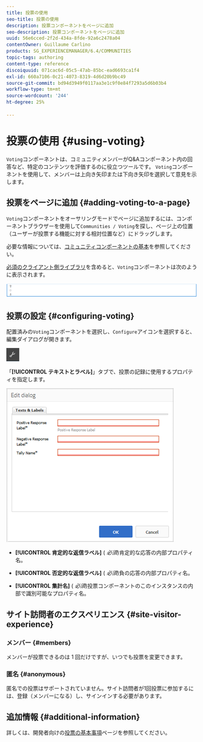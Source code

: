 ```yaml
---
title: 投票の使用
seo-title: 投票の使用
description: 投票コンポーネントをページに追加
seo-description: 投票コンポーネントをページに追加
uuid: 56e6cced-2f2d-434a-8fde-92a6c2478a04
contentOwner: Guillaume Carlino
products: SG_EXPERIENCEMANAGER/6.4/COMMUNITIES
topic-tags: authoring
content-type: reference
discoiquuid: 071cac6d-05c5-47ab-85bc-ead6693ca1f4
exl-id: 660a7106-0c21-4073-8319-4d6d20b9bc49
source-git-commit: bd94d3949f0117aa3e1c9f0e84f7293a5d6b03b4
workflow-type: tm+mt
source-wordcount: '244'
ht-degree: 25%

---
```


# 投票の使用 {#using-voting}

`Voting`コンポーネントは、コミュニティメンバーがQ&amp;Aコンポーネント内の回答など、特定のコンテンツを評価するのに役立つツールです。 `Voting`コンポーネントを使用して、メンバーは上向き矢印または下向き矢印を選択して意見を示します。

## 投票をページに追加 {#adding-voting-to-a-page}

`Voting`コンポーネントをオーサリングモードでページに追加するには、コンポーネントブラウザーを使用して`Communities / Voting`を探し、ページ上の位置（ユーザーが投票する機能に対する相対位置など）にドラッグします。

必要な情報については、[コミュニティコンポーネントの基本](basics.md)を参照してください。

[必須のクライアント側ライブラリ](essentials-voting.md#essentials-for-client-side)を含めると、`Voting`コンポーネントは次のように表示されます。

![chlimage_1-307](assets/chlimage_1-307.png)

## 投票の設定 {#configuring-voting}

配置済みの`Voting`コンポーネントを選択し、`Configure`アイコンを選択すると、編集ダイアログが開きます。

![chlimage_1-308](assets/chlimage_1-308.png)

「**[!UICONTROL テキストとラベル]**」タブで、投票の記録に使用するプロパティを指定します。

![chlimage_1-309](assets/chlimage_1-309.png)

* **[!UICONTROL 肯定的な返信ラベル]**
(
*必須*)肯定的な応答の内部プロパティ名。

* **[!UICONTROL 否定的な返信ラベル]**
(
*必須*)負の応答の内部プロパティ名。

* **[!UICONTROL 集計名]**
(
*必須*)投票コンポーネントのこのインスタンスの内部で識別可能なプロパティ名。

## サイト訪問者のエクスペリエンス {#site-visitor-experience}

### メンバー {#members}

メンバーが投票できるのは 1 回だけですが、いつでも投票を変更できます。

### 匿名 {#anonymous}

匿名での投票はサポートされていません。サイト訪問者が1回投票に参加するには、登録（メンバーになる）し、サインインする必要があります。

## 追加情報 {#additional-information}

詳しくは、開発者向けの[投票の基本事項](essentials-voting.md)ページを参照してください。
